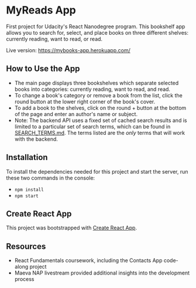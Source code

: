 # MyReads App

First project for Udacity's React Nanodegree program. This bookshelf app allows you to search for, select, and place books on three different shelves: currently reading, want to read, or read. 

Live version: https://mybooks-app.herokuapp.com/

## How to Use the App
* The main page displays three bookshelves which separate selected books into categories: currently reading, want to read, and read. 
* To change a book's category or remove a book from the list, click the round button at the lower right corner of the book's cover.
* To add a book to the shelves, click on the round + button at the bottom of the page and enter an author's name or subject.
* Note: The backend API uses a fixed set of cached search results and is limited to a particular set of search terms, which can be found in [SEARCH_TERMS.md](SEARCH_TERMS.md). The terms listed are the _only_ terms that will work with the backend.

## Installation

To install the dependencies needed for this project and start the server, run these two commands in the console:

* `npm install`
* `npm start`

## Create React App

This project was bootstrapped with [Create React App](https://github.com/facebookincubator/create-react-app). 

## Resources

* React Fundamentals coursework, including the Contacts App code-along project
* Maeva NAP livestream provided additional insights into the development process

